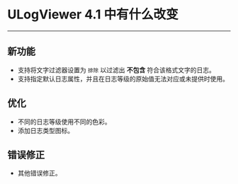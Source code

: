 ﻿# ULogViewer 4.1 中有什么改变
 ---

## 新功能
+ 支持将文字过滤器设置为 ```排除``` 以过滤出 **不包含** 符合该格式文字的日志。
+ 支持指定默认日志属性，并且在日志等级的原始值无法对应或未提供时使用。

## 优化
+ 不同的日志等级使用不同的色彩。
+ 添加日志类型图标。

## 错误修正
+ 其他错误修正。